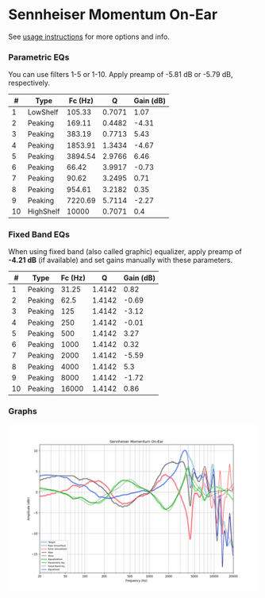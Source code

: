# Sennheiser Momentum On-Ear
See [usage instructions](https://github.com/jaakkopasanen/AutoEq#usage) for more options and info.

### Parametric EQs
You can use filters 1-5 or 1-10. Apply preamp of -5.81 dB or -5.79 dB, respectively.

|   # | Type      |   Fc (Hz) |      Q |   Gain (dB) |
|-----|-----------|-----------|--------|-------------|
|   1 | LowShelf  |    105.33 | 0.7071 |        1.07 |
|   2 | Peaking   |    169.11 | 0.4482 |       -4.31 |
|   3 | Peaking   |    383.19 | 0.7713 |        5.43 |
|   4 | Peaking   |   1853.91 | 1.3434 |       -4.67 |
|   5 | Peaking   |   3894.54 | 2.9766 |        6.46 |
|   6 | Peaking   |     66.42 | 3.9917 |       -0.73 |
|   7 | Peaking   |     90.62 | 3.2495 |        0.71 |
|   8 | Peaking   |    954.61 | 3.2182 |        0.35 |
|   9 | Peaking   |   7220.69 | 5.7114 |       -2.27 |
|  10 | HighShelf |  10000    | 0.7071 |        0.4  |

### Fixed Band EQs
When using fixed band (also called graphic) equalizer, apply preamp of **-4.21 dB** (if available) and set gains manually with these parameters.

|   # | Type    |   Fc (Hz) |      Q |   Gain (dB) |
|-----|---------|-----------|--------|-------------|
|   1 | Peaking |     31.25 | 1.4142 |        0.82 |
|   2 | Peaking |     62.5  | 1.4142 |       -0.69 |
|   3 | Peaking |    125    | 1.4142 |       -3.12 |
|   4 | Peaking |    250    | 1.4142 |       -0.01 |
|   5 | Peaking |    500    | 1.4142 |        3.27 |
|   6 | Peaking |   1000    | 1.4142 |        0.32 |
|   7 | Peaking |   2000    | 1.4142 |       -5.59 |
|   8 | Peaking |   4000    | 1.4142 |        5.3  |
|   9 | Peaking |   8000    | 1.4142 |       -1.72 |
|  10 | Peaking |  16000    | 1.4142 |        0.86 |

### Graphs
![](./Sennheiser%20Momentum%20On-Ear.png)
